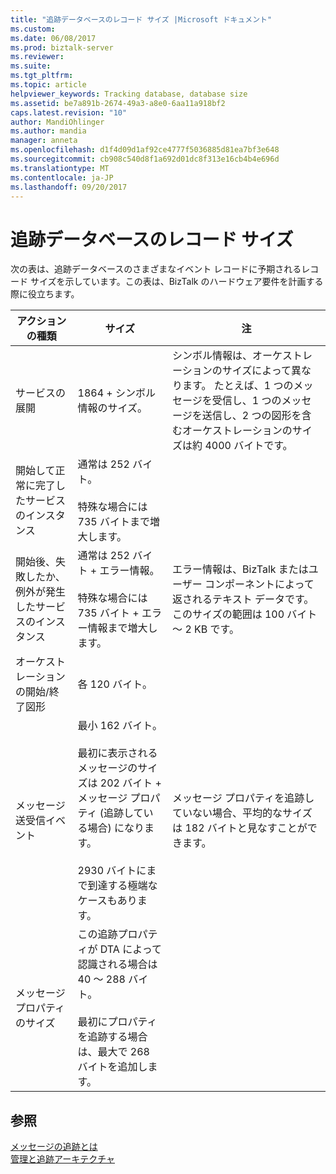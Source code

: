 ```yaml
---
title: "追跡データベースのレコード サイズ |Microsoft ドキュメント"
ms.custom: 
ms.date: 06/08/2017
ms.prod: biztalk-server
ms.reviewer: 
ms.suite: 
ms.tgt_pltfrm: 
ms.topic: article
helpviewer_keywords: Tracking database, database size
ms.assetid: be7a891b-2674-49a3-a8e0-6aa11a918bf2
caps.latest.revision: "10"
author: MandiOhlinger
ms.author: mandia
manager: anneta
ms.openlocfilehash: d1f4d09d1af92ce4777f5036885d81ea7bf3e648
ms.sourcegitcommit: cb908c540d8f1a692d01dc8f313e16cb4b4e696d
ms.translationtype: MT
ms.contentlocale: ja-JP
ms.lasthandoff: 09/20/2017
---
```

# <a name="record-size-in-tracking-databases"></a>追跡データベースのレコード サイズ
次の表は、追跡データベースのさまざまなイベント レコードに予期されるレコード サイズを示しています。この表は、BizTalk のハードウェア要件を計画する際に役立ちます。  
  
|アクションの種類|サイズ|注|  
|-----------------|----------|-----------|  
|サービスの展開|1864 + シンボル情報のサイズ。|シンボル情報は、オーケストレーションのサイズによって異なります。 たとえば、1 つのメッセージを受信し、1 つのメッセージを送信し、2 つの図形を含むオーケストレーションのサイズは約 4000 バイトです。|  
|開始して正常に完了したサービスのインスタンス|通常は 252 バイト。<br /><br /> 特殊な場合には 735 バイトまで増大します。||  
|開始後、失敗したか、例外が発生したサービスのインスタンス|通常は 252 バイト + エラー情報。<br /><br /> 特殊な場合には 735 バイト + エラー情報まで増大します。|エラー情報は、BizTalk またはユーザー コンポーネントによって返されるテキスト データです。 このサイズの範囲は 100 バイト ～ 2 KB です。|  
|オーケストレーションの開始/終了図形|各 120 バイト。||  
|メッセージ送受信イベント|最小 162 バイト。<br /><br /> 最初に表示されるメッセージのサイズは 202 バイト + メッセージ プロパティ (追跡している場合) になります。<br /><br /> 2930 バイトにまで到達する極端なケースもあります。|メッセージ プロパティを追跡していない場合、平均的なサイズは 182 バイトと見なすことができます。|  
|メッセージ プロパティのサイズ|この追跡プロパティが DTA によって認識される場合は 40 ～ 288 バイト。<br /><br /> 最初にプロパティを追跡する場合は、最大で 268 バイトを追加します。||  
  
## <a name="see-also"></a>参照  
 [メッセージの追跡とは](../core/what-is-message-tracking.md)   
 [管理と追跡アーキテクチャ](../core/management-and-tracking-architecture.md)